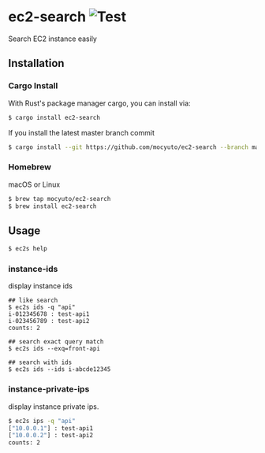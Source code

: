 # ec2-search ![Test](https://github.com/mocyuto/ec2-search/workflows/Test/badge.svg?branch=master)

Search EC2 instance easily

## Installation

### Cargo Install

With Rust's package manager cargo, you can install via:
```sh
$ cargo install ec2-search
```
If you install the latest master branch commit
```sh
$ cargo install --git https://github.com/mocyuto/ec2-search --branch master
```

### Homebrew
macOS or Linux

```sh
$ brew tap mocyuto/ec2-search
$ brew install ec2-search
```

## Usage

```sh
$ ec2s help
```

### instance-ids

display instance ids

```
## like search
$ ec2s ids -q "api"
i-012345678 : test-api1
i-023456789 : test-api2
counts: 2

## search exact query match
$ ec2s ids --exq=front-api

## search with ids
$ ec2s ids --ids i-abcde12345
```

### instance-private-ips

display instance private ips.

```sh
$ ec2s ips -q "api"
["10.0.0.1"] : test-api1
["10.0.0.2"] : test-api2
counts: 2
```

